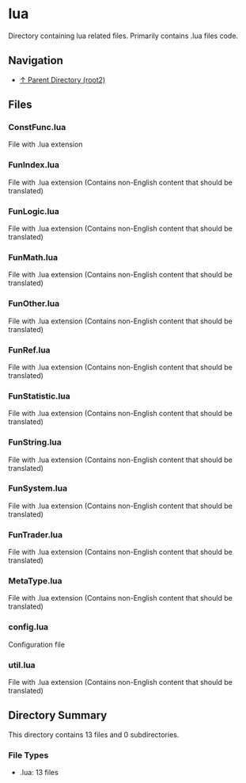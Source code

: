 # lua

Directory containing lua related files. Primarily contains .lua files code.

## Navigation

* [↑ Parent Directory (root2)](../README.md)

## Files

### ConstFunc.lua

File with .lua extension

### FunIndex.lua

File with .lua extension (Contains non-English content that should be translated)

### FunLogic.lua

File with .lua extension (Contains non-English content that should be translated)

### FunMath.lua

File with .lua extension (Contains non-English content that should be translated)

### FunOther.lua

File with .lua extension (Contains non-English content that should be translated)

### FunRef.lua

File with .lua extension (Contains non-English content that should be translated)

### FunStatistic.lua

File with .lua extension (Contains non-English content that should be translated)

### FunString.lua

File with .lua extension (Contains non-English content that should be translated)

### FunSystem.lua

File with .lua extension (Contains non-English content that should be translated)

### FunTrader.lua

File with .lua extension (Contains non-English content that should be translated)

### MetaType.lua

File with .lua extension (Contains non-English content that should be translated)

### config.lua

Configuration file

### util.lua

File with .lua extension (Contains non-English content that should be translated)


## Directory Summary

This directory contains 13 files and 0 subdirectories.

### File Types

* .lua: 13 files

